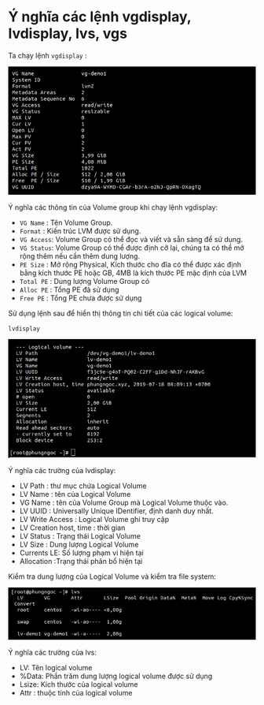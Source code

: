# Ý nghĩa các lệnh vgdisplay, lvdisplay, lvs, vgs

Ta chạy lệnh `vgdisplay` :

![](../images/a8.png) 

Ý nghĩa các thông tin của Volume group khi chạy lệnh vgdisplay:

- `VG Name`  : Tên Volume Group.
- `Format`   : Kiến trúc LVM được sử dụng.
- `VG Access`: Volume Group có thể đọc và viết và sẵn sàng để sử dụng.
- `VG Status`: Volume Group có thể được định cỡ lại, chúng ta có thể mở rộng thêm nếu cần thêm dung lượng.
- `PE Size`  : Mở rộng Physical, Kích thước cho đĩa có thể được xác định bằng kích thước PE hoặc GB, 4MB là kích thước PE mặc định của LVM
- `Total PE` : Dung lượng Volume Group có
- `Alloc PE` : Tổng PE đã sử dụng
- `Free PE`  : Tổng PE chưa được sử dụng

Sử dụng lệnh sau để hiển thị thông tin chi tiết của các logical volume:
```
lvdisplay
```

![](../images/13.png) 

Ý nghĩa các trường của lvdisplay:

- LV Path : thư mục chứa Logical Volume
- LV Name : tên của Logical Volume
- VG Name : tên của Volume Group mà Logical Volume thuộc vào.
- LV UUID : Universally Unique IDentifier, định danh duy nhất.  
- LV Write Access : Logical Volume ghi truy cập 
- LV Creation host, time : thời gian 
- LV Status : Trạng thái Logical Volume
- LV Size : Dung lượng Logical Volume
- Currents LE: Số lượng phạm vi hiện tại
- Allocation :Trạng thái phân bổ hiện tại

Kiểm tra dung lượng của Logical Volume và kiểm tra file system:

![](../images/a9.png) 

Ý nghĩa các trường của lvs:

- LV: Tên logical volume
- %Data: Phần trăm dung lượng logical volume được sử dụng
- Lsize: Kích thước của logical volume 
- Attr : thuộc tính của logical volume







